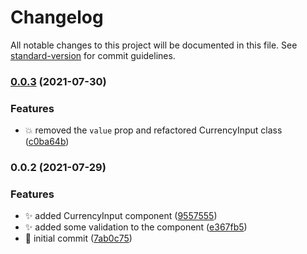 # Changelog

All notable changes to this project will be documented in this file. See [standard-version](https://github.com/conventional-changelog/standard-version) for commit guidelines.

### [0.0.3](https://github.com/lhew/currencyinput/compare/v0.0.2...v0.0.3) (2021-07-30)


### Features

* :boom: removed the `value` prop and refactored CurrencyInput class ([c0ba64b](https://github.com/lhew/currencyinput/commit/c0ba64ba2506e7d76d13494443d497460578da19))

### 0.0.2 (2021-07-29)


### Features

* :sparkles: added CurrencyInput component ([9557555](https://github.com/lhew/currencyinput/commit/9557555efdd6dd888c1740b4e446c34adcd40751))
* :sparkles: added some validation to the component ([e367fb5](https://github.com/lhew/currencyinput/commit/e367fb56d4e002f2bbd504276347e1afe9509459))
* :tada: initial commit ([7ab0c75](https://github.com/lhew/currencyinput/commit/7ab0c7508090ef017d2171b8247421ca72dd9b6c))
